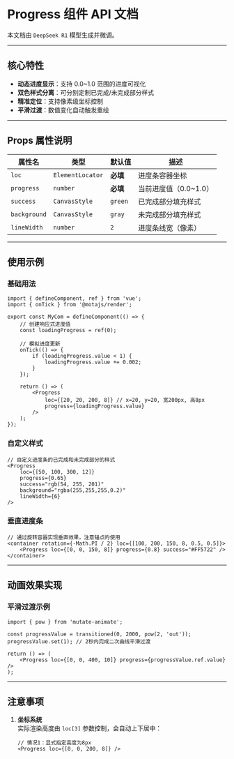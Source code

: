 # Progress 组件 API 文档

本文档由 `DeepSeek R1` 模型生成并微调。

---

## 核心特性

-   **动态进度显示**：支持 0.0~1.0 范围的进度可视化
-   **双色样式分离**：可分别定制已完成/未完成部分样式
-   **精准定位**：支持像素级坐标控制
-   **平滑过渡**：数值变化自动触发重绘

---

## Props 属性说明

| 属性名       | 类型             | 默认值   | 描述                  |
| ------------ | ---------------- | -------- | --------------------- |
| `loc`        | `ElementLocator` | **必填** | 进度条容器坐标        |
| `progress`   | `number`         | **必填** | 当前进度值（0.0~1.0） |
| `success`    | `CanvasStyle`    | `green`  | 已完成部分填充样式    |
| `background` | `CanvasStyle`    | `gray`   | 未完成部分填充样式    |
| `lineWidth`  | `number`         | `2`      | 进度条线宽（像素）    |

---

## 使用示例

### 基础用法

```tsx
import { defineComponent, ref } from 'vue';
import { onTick } from '@motajs/render';

export const MyCom = defineComponent(() => {
    // 创建响应式进度值
    const loadingProgress = ref(0);

    // 模拟进度更新
    onTick(() => {
        if (loadingProgress.value < 1) {
            loadingProgress.value += 0.002;
        }
    });

    return () => (
        <Progress
            loc={[20, 20, 200, 8]} // x=20, y=20, 宽200px, 高8px
            progress={loadingProgress.value}
        />
    );
});
```

### 自定义样式

```tsx
// 自定义进度条的已完成和未完成部分的样式
<Progress
    loc={[50, 100, 300, 12]}
    progress={0.65}
    success="rgb(54, 255, 201)"
    background="rgba(255,255,255,0.2)"
    lineWidth={6}
/>
```

### 垂直进度条

```tsx
// 通过旋转容器实现垂直效果，注意锚点的使用
<container rotation={-Math.PI / 2} loc={[100, 200, 150, 8, 0.5, 0.5]}>
    <Progress loc={[0, 0, 150, 8]} progress={0.8} success="#FF5722" />
</container>
```

---

## 动画效果实现

### 平滑过渡示例

```tsx
import { pow } from 'mutate-animate';

const progressValue = transitioned(0, 2000, pow(2, 'out'));
progressValue.set(1); // 2秒内完成二次曲线平滑过渡

return () => (
    <Progress loc={[0, 0, 400, 10]} progress={progressValue.ref.value} />
);
```

---

## 注意事项

1. **坐标系统**  
   实际渲染高度由 `loc[3]` 参数控制，会自动上下居中：

    ```tsx
    // 情况1：显式指定高度为8px
    <Progress loc={[0, 0, 200, 8]} />
    ```
